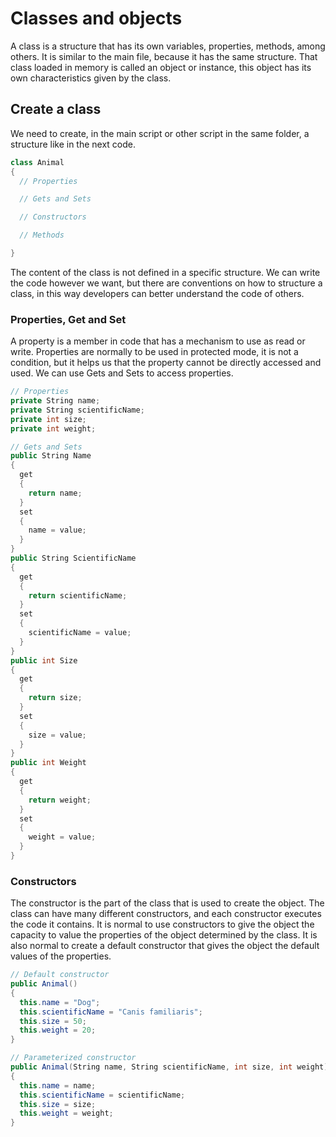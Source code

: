 # Classes and objects

A class is a structure that has its own variables, properties, methods, among others. It is similar to the main file, because it has the same structure. That class loaded in memory is called an object or instance, this object has its own characteristics given by the class.

## Create a class

We need to create, in the main script or other script in the same folder, a structure like in the next code.

```c#
class Animal
{
  // Properties

  // Gets and Sets

  // Constructors

  // Methods

}
```

The content of the class is not defined in a specific structure. We can write the code however we want, but there are conventions on how to structure a class, in this way developers can better understand the code of others.

### Properties, Get and Set

A property is a member in code that has a mechanism to use as read or write. Properties are normally to be used in protected mode, it is not a condition, but it helps us that the property cannot be directly accessed and used. We can use Gets and Sets to access properties.

```c#
// Properties
private String name;
private String scientificName;
private int size;
private int weight;

// Gets and Sets
public String Name
{
  get
  {
    return name;
  }
  set
  {
    name = value;
  }
}
public String ScientificName
{
  get
  {
    return scientificName;
  }
  set
  {
    scientificName = value;
  }
}
public int Size
{
  get
  {
    return size;
  }
  set
  {
    size = value;
  }
}
public int Weight
{
  get
  {
    return weight;
  }
  set
  {
    weight = value;
  }
}
```

### Constructors
The constructor is the part of the class that is used to create the object. The class can have many different constructors, and each constructor executes the code it contains. It is normal to use constructors to give the object the capacity to value the properties of the object determined by the class. It is also normal to create a default constructor that gives the object the default values of the properties.

```c#
// Default constructor
public Animal()
{
  this.name = "Dog";
  this.scientificName = "Canis familiaris";
  this.size = 50;
  this.weight = 20;
}

// Parameterized constructor
public Animal(String name, String scientificName, int size, int weight)
{
  this.name = name;
  this.scientificName = scientificName;
  this.size = size;
  this.weight = weight;
}
```
